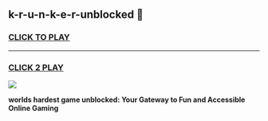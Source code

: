 
## k-r-u-n-k-e-r-unblocked 👋
<h3>
<a href="https://premium.freeplayer.one?title=k-r-u-n-k-e-r-unblocked&ref=14F">CLICK TO PLAY</a></h3>
<hr>

<h3>
<a href="https://premium.freeplayer.one?title=k-r-u-n-k-e-r-unblocked&ref=14F">CLICK 2 PLAY</a>
  
</h3>

<a href="https://premium.freeplayer.one?title=k-r-u-n-k-e-r-unblocked&ref=12F/"><img src="https://clearcache.store/games.png"></a>


**worlds hardest game unblocked: Your Gateway to Fun and Accessible Online Gaming**
